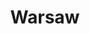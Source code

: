 ---
title: Warsaw
category: Europe
image: /assets/list_images/placeholder.png
maps_url: https://maps.app.goo.gl/ErWF2dGigf3rrwLe9
---